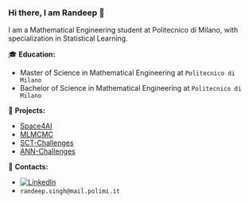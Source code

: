 ### Hi there, I am Randeep 👋

I am a Mathematical Engineering student at Politecnico di Milano, with specialization in Statistical Learning.

:mortar_board: **Education:**
 - Master of Science in Mathematical Engineering at `Politecnico di Milano`
 - Bachelor of Science in Mathematical Engineering  at `Politecnico di Milano`

:pushpin: **Projects:**
- [Space4AI](https://github.com/randosrandom/Space4AI)
- [MLMCMC](https://github.com/randosrandom/MLMCMC_Project)
- [SCT-Challenges](https://github.com/randosrandom/SCT-Challenges)
- [ANN-Challenges](https://github.com/randosrandom/ANN-Challenges)


:loudspeaker: **Contacts:**
- [![LinkedIn](https://img.shields.io/badge/-LinkedIn-blue?style=flat&logo=Linkedin&logoColor=white)](https://www.linkedin.com/in/randeep-singh-3595a2209)
- `randeep.singh@mail.polimi.it`


